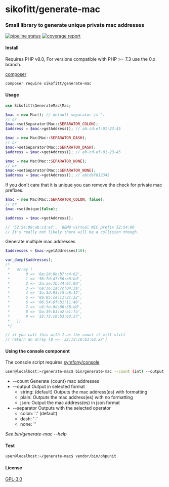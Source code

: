 # sikofitt/generate-mac

### Small library to generate unique private mac addresses

[![pipeline status](https://repos.bgemi.net/sikofitt/generate-mac/badges/1.x/pipeline.svg)](https://repos.bgemi.net/sikofitt/generate-mac/-/commits/1.x)
[![coverage report](https://repos.bgemi.net/sikofitt/generate-mac/badges/1.x/coverage.svg)](https://repos.bgemi.net/sikofitt/generate-mac/-/commits/1.x)

#### Install

Requires PHP v8.0,  For versions compatible with PHP >= 7.3 use the 0.x branch.

[composer](https://getcomposer.org)
```bash
composer require sikofitt/generate-mac
```

#### Usage
```php
use Sikofitt\GenerateMac\Mac;

$mac = new Mac(); // default separator is ':'
// or
$mac->setSeparator(Mac::SEPARATOR_COLON);
$address = $mac->getAddress(); // ab:cd:ef:01:23:45

$mac = new Mac(Mac::SEPARATOR_DASH);
// or
$mac->setSeparator(Mac::SEPARATOR_DASH);
$address = $mac->getAddress(); // ab-cd-ef-01-23-45

$mac = new Mac(Mac::SEPARATOR_NONE);
// or
$mac->setSeparator(Mac::SEPARATOR_NONE);
$address = $mac->getAddress(); // abcdef012345
```

If you don't care that it is unique you can remove the check for private mac prefixes.

```php
$mac = new Mac(Mac::SEPARATOR_COLON, false);
// or
$mac->setUnique(false);

$address = $mac->getAddress();

// '52:54:00:ab:cd:ef',  QEMU virtual NIC prefix 52:54:00
// It's really not likely there will be a collision though.
```

Generate multiple mac addresses
```php
$addresses = $mac->getAddresses(10);

var_dump($addresses);
/*
 *   array (
 *       0 => '8a:20:0b:b7:c4:62',
 *       1 => '56:7d:47:56:e8:bd',
 *       2 => '2a:ae:7b:44:6f:9d',
 *       3 => '6a:36:1a:7c:04:3a',
 *       4 => '3a:3d:93:f5:a6:12',
 *       5 => '8a:85:ce:11:2c:a2',
 *       6 => '06:54:6f:b1:11:48',
 *       7 => 'c6:fe:9d:86:38:dd',
 *       8 => 'ba:39:b3:a2:a1:fa',
 *       9 => '32:73:c0:b3:62:27',
 *   );
 */

// if you call this with 1 as the count it will still
// return an array [0 => '32:73:c0:b3:62:27']
```

#### Using the console component

The console script requires [symfony/console](https://symfony.com/doc/current/components/console.html "Symfony Console Component")
```bash
user@localhost:~/generate-mac$ bin/generate-mac --count (int) --output (json|plain|string) --separator (none|colon|dash)
```
  * --count Generate {count} mac addresses
  * --output Output in selected format
    * string: (default) Outputs the mac address(es) with formatting
    * plain:  Outputs the mac address(es) with no formatting
    * json:   Output the mac address(es) in json format
  * --separator Outputs with the selected operator
    * colon: ':' (default)
    * dash:  '-'
    * none:  ''

_See bin/generate-mac --help_


#### Test

```bash
user@localhost:~/generate-mac$ vendor/bin/phpunit
```

#### License

[GPL-3.0](LICENSE)
